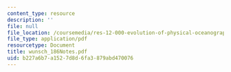 ```yaml
---
content_type: resource
description: ''
file: null
file_location: /coursemedia/res-12-000-evolution-of-physical-oceanography-spring-2007/b227a6b7a1527d8d6fa3879abd470076_wunsch_186Notes.pdf
file_type: application/pdf
resourcetype: Document
title: wunsch_186Notes.pdf
uid: b227a6b7-a152-7d8d-6fa3-879abd470076
---
```

